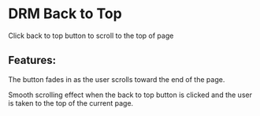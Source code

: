 # DRM Back to Top

Click back to top button to scroll to the top of page

## Features:

The button fades in as the user scrolls toward the end of the page.

Smooth scrolling effect when the back to top button is clicked and the user is taken to the top of the current page.
